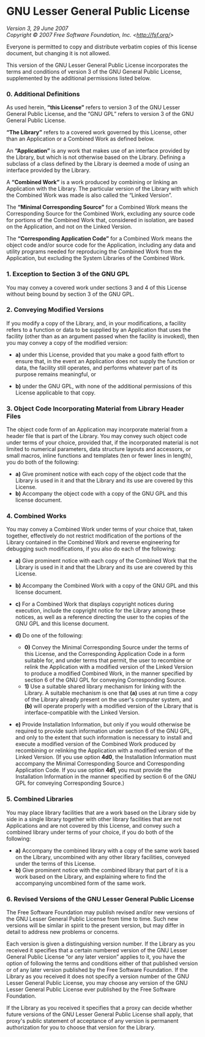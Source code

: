 # GNU Lesser General Public License

_Version 3, 29 June 2007_  
_Copyright © 2007 Free Software Foundation, Inc. &lt;<http://fsf.org/>&gt;_

Everyone is permitted to copy and distribute verbatim copies of this license document, but changing it is not allowed.

This version of the GNU Lesser General Public License incorporates the terms and conditions of version 3 of the GNU General Public License, supplemented by the additional permissions listed below.

### 0. Additional Definitions

As used herein, **“this License”** refers to version 3 of the GNU Lesser General Public License, and the “GNU GPL” refers to version 3 of the GNU General Public License.

**“The Library”** refers to a covered work governed by this License, other than an Application or a Combined Work as defined below.

An **“Application”** is any work that makes use of an interface provided by the Library, but which is not otherwise based on the Library. Defining a subclass of a class defined by the Library is deemed a mode of using an interface provided by the Library.

A **“Combined Work”** is a work produced by combining or linking an Application with the Library.  The particular version of the Library with which the Combined Work was made is also called the “Linked Version”.

The **“Minimal Corresponding Source”** for a Combined Work means the Corresponding Source for the Combined Work, excluding any source code for portions of the Combined Work that, considered in isolation, are based on the Application, and not on the Linked Version.

The **“Corresponding Application Code”** for a Combined Work means the object code and/or source code for the Application, including any data and utility programs needed for reproducing the Combined Work from the Application, but excluding the System Libraries of the Combined Work.

### 1. Exception to Section 3 of the GNU GPL

You may convey a covered work under sections 3 and 4 of this License without being bound by section 3 of the GNU GPL.

### 2. Conveying Modified Versions

If you modify a copy of the Library, and, in your modifications, a facility refers to a function or data to be supplied by an Application that uses the facility (other than as an argument passed when the facility is invoked), then you may convey a copy of the modified version:

* **a)** under this License, provided that you make a good faith effort to ensure that, in the event an Application does not supply the function or data, the facility still operates, and performs whatever part of its purpose remains meaningful, or

* **b)** under the GNU GPL, with none of the additional permissions of this License applicable to that copy.

### 3. Object Code Incorporating Material from Library Header Files

The object code form of an Application may incorporate material from a header file that is part of the Library.  You may convey such object code under terms of your choice, provided that, if the incorporated material is not limited to numerical parameters, data structure layouts and accessors, or small macros, inline functions and templates (ten or fewer lines in length), you do both of the following:

* **a)** Give prominent notice with each copy of the object code that the Library is used in it and that the Library and its use are covered by this License.
* **b)** Accompany the object code with a copy of the GNU GPL and this license document.

### 4. Combined Works

You may convey a Combined Work under terms of your choice that, taken together, effectively do not restrict modification of the portions of the Library contained in the Combined Work and reverse engineering for debugging such modifications, if you also do each of the following:

* **a)** Give prominent notice with each copy of the Combined Work that the Library is used in it and that the Library and its use are covered by this License.

* **b)** Accompany the Combined Work with a copy of the GNU GPL and this license document.

* **c)** For a Combined Work that displays copyright notices during execution, include the copyright notice for the Library among these notices, as well as a reference directing the user to the copies of the GNU GPL and this license document.

* **d)** Do one of the following:
  
  - **0)** Convey the Minimal Corresponding Source under the terms of this License, and the Corresponding Application Code in a form suitable for, and under terms that permit, the user to recombine or relink the Application with a modified version of the Linked Version to produce a modified Combined Work, in the manner specified by section 6 of the GNU GPL for conveying Corresponding Source.
  - **1)** Use a suitable shared library mechanism for linking with the Library.  A suitable mechanism is one that **(a)** uses at run time a copy of the Library already present on the user's computer system, and **(b)** will operate properly with a modified version of the Library that is interface-compatible with the Linked Version.

* **e)** Provide Installation Information, but only if you would otherwise be required to provide such information under section 6 of the GNU GPL, and only to the extent that such information is necessary to install and execute a modified version of the Combined Work produced by recombining or relinking the Application with a modified version of the Linked Version. (If you use option **4d0**, the Installation Information must accompany the Minimal Corresponding Source and Corresponding Application Code. If you use option **4d1**, you must provide the Installation Information in the manner specified by section 6 of the GNU GPL for conveying Corresponding Source.)

### 5. Combined Libraries

You may place library facilities that are a work based on the Library side by side in a single library together with other library facilities that are not Applications and are not covered by this License, and convey such a combined library under terms of your choice, if you do both of the following:

* **a)** Accompany the combined library with a copy of the same work based on the Library, uncombined with any other library facilities, conveyed under the terms of this License.
* **b)** Give prominent notice with the combined library that part of it is a work based on the Library, and explaining where to find the accompanying uncombined form of the same work.

### 6. Revised Versions of the GNU Lesser General Public License

The Free Software Foundation may publish revised and/or new versions of the GNU Lesser General Public License from time to time. Such new versions will be similar in spirit to the present version, but may differ in detail to address new problems or concerns.

Each version is given a distinguishing version number. If the Library as you received it specifies that a certain numbered version of the GNU Lesser General Public License “or any later version” applies to it, you have the option of following the terms and conditions either of that published version or of any later version published by the Free Software Foundation. If the Library as you received it does not specify a version number of the GNU Lesser General Public License, you may choose any version of the GNU Lesser General Public License ever published by the Free Software Foundation.

If the Library as you received it specifies that a proxy can decide whether future versions of the GNU Lesser General Public License shall apply, that proxy's public statement of acceptance of any version is permanent authorization for you to choose that version for the Library.